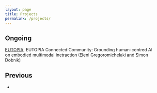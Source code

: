 ```yaml
---
layout: page
title: Projects
permalink: /projects/
---
```


## Ongoing

[EUTOPIA](/projects/eutopia/cc.md), EUTOPIA Connected Community: Grounding human-centred AI on embodied multimodal inetraction (Eleni Gregoromichelaki and Simon Dobnik)

## Previous

  - 
